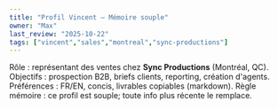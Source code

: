 ```yaml
---
title: "Profil Vincent — Mémoire souple"
owner: "Max"
last_review: "2025-10-22"
tags: ["vincent","sales","montreal","sync-productions"]
---
```


Rôle : représentant des ventes chez **Sync Productions** (Montréal, QC).
Objectifs : prospection B2B, briefs clients, reporting, création d'agents.
Préférences : FR/EN, concis, livrables copiables (markdown).
Règle mémoire : ce profil est souple; toute info plus récente le remplace.
